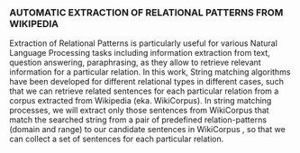 ### AUTOMATIC EXTRACTION OF RELATIONAL PATTERNS FROM WIKIPEDIA 

Extraction  of  Relational  Patterns  is  particularly  useful  for various  Natural  Language  Processing  tasks  including information  extraction  from  text,  question  answering, paraphrasing, as they allow to retrieve relevant information for a particular relation. In this work, String matching algorithms have been developed for  different  relational  types  in  different  cases, such that we  can  retrieve  related  sentences  for  each particular relation from a corpus extracted from Wikipedia (eka. WikiCorpus).  In string  matching processes,  we  will  extract  only  those  sentences  from WikiCorpus  that  match  the searched  string  from  a  pair  of predefined  relation-patterns  (domain  and  range)  to  our candidate sentences in WikiCorpus , so that we can collect a set of sentences for each particular relation. 
